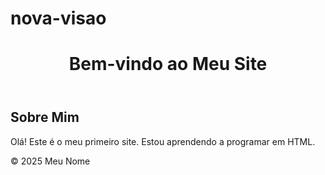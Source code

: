 # nova-visao

<head>
  <title>Reinicio nos estudos</title>
</head>

<body>
<header>
        <h1>Bem-vindo ao Meu Site</h1>
    </header>
    <main>
        <h2>Sobre Mim</h2>
        <p>Olá! Este é o meu primeiro site. Estou aprendendo a programar em HTML.</p>
    </main>
    <footer>
        <p>&copy; 2025 Meu Nome</p>
    </footer>
  
</body>
